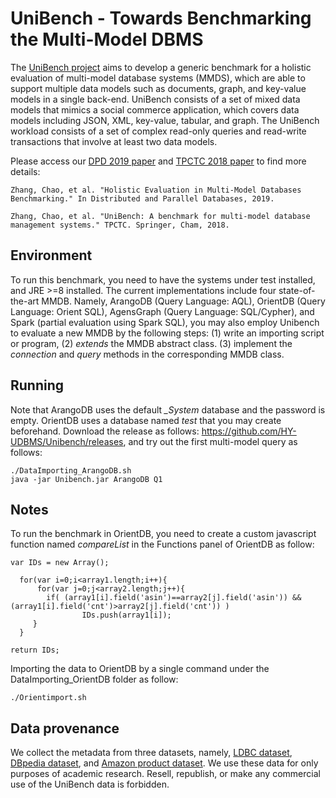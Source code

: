 # UniBench - Towards Benchmarking the Multi-Model DBMS
The [UniBench project](https://www.helsinki.fi/en/researchgroups/unified-database-management-systems-udbms/unibench-towards-benchmarking-multi-model-dbms) aims to develop a generic benchmark for a holistic evaluation of multi-model database systems (MMDS), which are able to support multiple data models such as documents, graph, and key-value models in a single back-end. UniBench consists of a set of mixed data models that mimics a social commerce application, which covers data models including JSON, XML, key-value, tabular, and graph. The UniBench workload consists of a set of complex read-only queries and read-write transactions that involve at least two data models.

Please access our [DPD 2019 paper](http://link.springer.com/article/10.1007/s10619-019-07279-6) and [TPCTC 2018 paper](https://www.cs.helsinki.fi/u/jilu/documents/UniBench.pdf) to find more details:

```
Zhang, Chao, et al. "Holistic Evaluation in Multi-Model Databases Benchmarking." In Distributed and Parallel Databases, 2019.

Zhang, Chao, et al. "UniBench: A benchmark for multi-model database management systems." TPCTC. Springer, Cham, 2018.
```

## Environment

To run this benchmark, you need to have the systems under test installed, and JRE >=8 installed. The current implementations include four state-of-the-art MMDB. Namely, ArangoDB (Query Language: AQL), OrientDB (Query Language: Orient SQL), AgensGraph (Query Language: SQL/Cypher), and Spark (partial evaluation using Spark SQL), you may also employ Unibench to evaluate a new MMDB by the following steps: (1) write an importing script or program, (2) <em>extends</em> the MMDB abstract class. (3) implement the <em>connection</em> and <em>query</em> methods in the corresponding MMDB class.

## Running

Note that ArangoDB uses the default <em>_System</em> database and the password is empty. OrientDB uses a database named <em>test</em> that you may create beforehand. Download the release as follows:
https://github.com/HY-UDBMS/Unibench/releases, and try out the first multi-model query as follows:

```
./DataImporting_ArangoDB.sh
java -jar Unibench.jar ArangoDB Q1
```

## Notes

To run the benchmark in OrientDB, you need to create a custom javascript function named <em>compareList</em> in the Functions panel of OrientDB as follow: 

```
var IDs = new Array();

  for(var i=0;i<array1.length;i++){
      for(var j=0;j<array2.length;j++){
        if( (array1[i].field('asin')==array2[j].field('asin')) && (array1[i].field('cnt')>array2[j].field('cnt')) )
				IDs.push(array1[i]);
     }
  }

return IDs;
```

Importing the data to OrientDB by a single command under the DataImporting_OrientDB folder as follow:  
```
./Orientimport.sh
```

## Data provenance
We collect the metadata from three datasets, namely, [LDBC dataset](https://github.com/ldbc/ldbc_snb_datagen), [DBpedia dataset](https://wiki.dbpedia.org/), and [Amazon product dataset](http://jmcauley.ucsd.edu/data/amazon/). We use these data for only purposes of academic research. Resell, republish, or make any commercial use of the UniBench data is forbidden.
